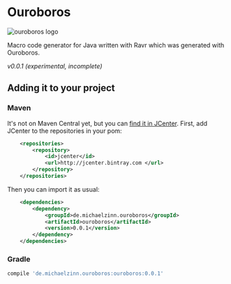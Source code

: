 # Ouroboros

![ouroboros logo](ouroboros.png)

Macro code generator for Java written with Ravr which was generated with Ouroboros.

_v0.0.1 (experimental, incomplete)_

## Adding it to your project

### Maven

It's not on Maven Central yet, but you can [find it in JCenter](https://bintray.com/rednifre/ouroboros/ouroboros). First, add JCenter to the repositories in your pom:

```xml
    <repositories>
        <repository>
            <id>jcenter</id>
            <url>http://jcenter.bintray.com </url>
        </repository>
    </repositories>
```

Then you can import it as usual:

```xml
    <dependencies>
        <dependency>
            <groupId>de.michaelzinn.ouroboros</groupId>
            <artifactId>ouroboros</artifactId>
            <version>0.0.1</version>
        </dependency>
    </dependencies>
```

### Gradle

```gradle
compile 'de.michaelzinn.ouroboros:ouroboros:0.0.1'
```

